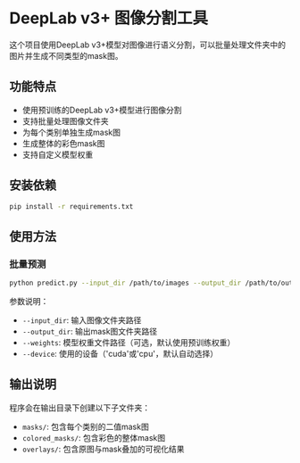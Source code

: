 # DeepLab v3+ 图像分割工具

这个项目使用DeepLab v3+模型对图像进行语义分割，可以批量处理文件夹中的图片并生成不同类型的mask图。

## 功能特点

- 使用预训练的DeepLab v3+模型进行图像分割
- 支持批量处理图像文件夹
- 为每个类别单独生成mask图
- 生成整体的彩色mask图
- 支持自定义模型权重

## 安装依赖

```bash
pip install -r requirements.txt
```

## 使用方法

### 批量预测

```bash
python predict.py --input_dir /path/to/images --output_dir /path/to/output --weights /path/to/model_weights.pth
```

参数说明：
- `--input_dir`: 输入图像文件夹路径
- `--output_dir`: 输出mask图文件夹路径
- `--weights`: 模型权重文件路径（可选，默认使用预训练权重）
- `--device`: 使用的设备（'cuda'或'cpu'，默认自动选择）

## 输出说明

程序会在输出目录下创建以下子文件夹：
- `masks/`: 包含每个类别的二值mask图
- `colored_masks/`: 包含彩色的整体mask图
- `overlays/`: 包含原图与mask叠加的可视化结果